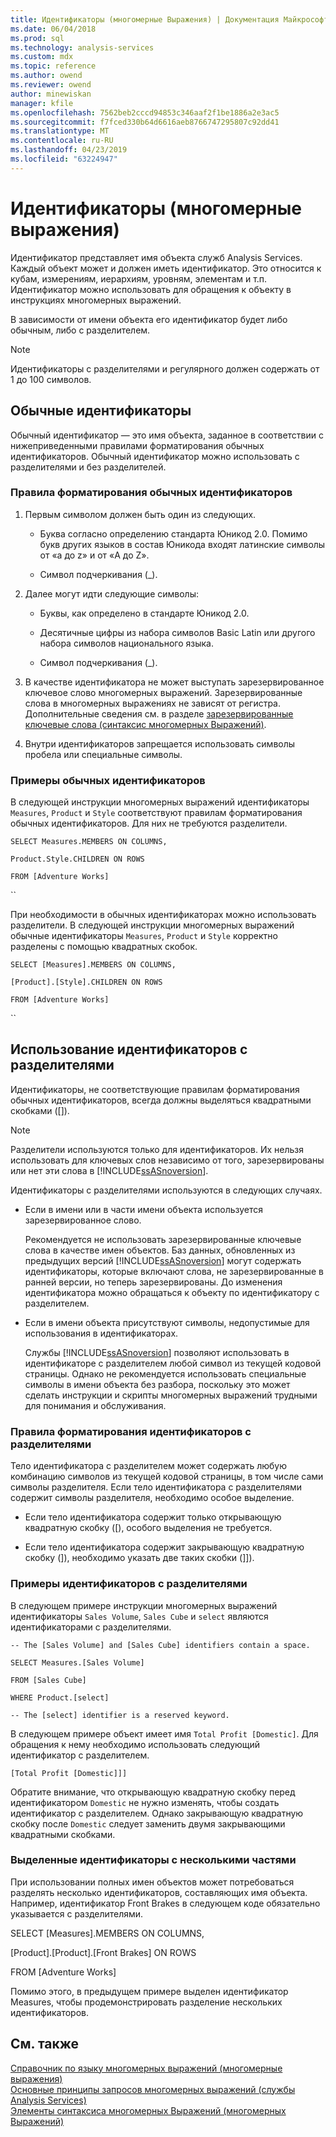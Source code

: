 ```yaml
---
title: Идентификаторы (многомерные Выражения) | Документация Майкрософт
ms.date: 06/04/2018
ms.prod: sql
ms.technology: analysis-services
ms.custom: mdx
ms.topic: reference
ms.author: owend
ms.reviewer: owend
author: minewiskan
manager: kfile
ms.openlocfilehash: 7562beb2cccd94853c346aaf2f1be1886a2e3ac5
ms.sourcegitcommit: f7fced330b64d6616aeb8766747295807c92dd41
ms.translationtype: MT
ms.contentlocale: ru-RU
ms.lasthandoff: 04/23/2019
ms.locfileid: "63224947"
---
```

# <a name="identifiers-mdx"></a>Идентификаторы (многомерные выражения)


  Идентификатор представляет имя объекта служб Analysis Services. Каждый объект может и должен иметь идентификатор. Это относится к кубам, измерениям, иерархиям, уровням, элементам и т.п. Идентификатор можно использовать для обращения к объекту в инструкциях многомерных выражений.  
  
 В зависимости от имени объекта его идентификатор будет либо обычным, либо с разделителем.  
  
> [!NOTE]  
>  Идентификаторы с разделителями и регулярного должен содержать от 1 до 100 символов.  
  
## <a name="using-regular-identifiers"></a>Обычные идентификаторы  
 Обычный идентификатор — это имя объекта, заданное в соответствии с нижеприведенными правилами форматирования обычных идентификаторов. Обычный идентификатор можно использовать с разделителями и без разделителей.  
  
### <a name="formatting-rules-for-regular-identifiers"></a>Правила форматирования обычных идентификаторов  
  
1.  Первым символом должен быть один из следующих.  
  
    -   Буква согласно определению стандарта Юникод 2.0. Помимо букв других языков в состав Юникода входят латинские символы от «a до z» и от «A до Z».  
  
    -   Символ подчеркивания (_).  
  
2.  Далее могут идти следующие символы:  
  
    -   Буквы, как определено в стандарте Юникод 2.0.  
  
    -   Десятичные цифры из набора символов Basic Latin или другого набора символов национального языка.  
  
    -   Символ подчеркивания (_).  
  
3.  В качестве идентификатора не может выступать зарезервированное ключевое слово многомерных выражений. Зарезервированные слова в многомерных выражениях не зависят от регистра. Дополнительные сведения см. в разделе [зарезервированные ключевые слова &#40;синтаксис многомерных Выражений&#41;](../mdx/reserved-keywords-mdx-syntax.md).  
  
4.  Внутри идентификаторов запрещается использовать символы пробела или специальные символы.  
  
### <a name="examples-of-regular-identifiers"></a>Примеры обычных идентификаторов  
 В следующей инструкции многомерных выражений идентификаторы `Measures`, `Product` и `Style` соответствуют правилам форматирования обычных идентификаторов. Для них не требуются разделители.  
  
 `SELECT Measures.MEMBERS ON COLUMNS,`  
  
 `Product.Style.CHILDREN ON ROWS`  
  
 `FROM [Adventure Works]`  
  
 ``  
  
 При необходимости в обычных идентификаторах можно использовать разделители. В следующей инструкции многомерных выражений обычные идентификаторы `Measures`, `Product` и `Style` корректно разделены с помощью квадратных скобок.  
  
 `SELECT [Measures].MEMBERS ON COLUMNS,`  
  
 `[Product].[Style].CHILDREN ON ROWS`  
  
 `FROM [Adventure Works]`  
  
 ``  
  
## <a name="using-delimited-identifiers"></a>Использование идентификаторов с разделителями  
 Идентификаторы, не соответствующие правилам форматирования обычных идентификаторов, всегда должны выделяться квадратными скобками ([]).  
  
> [!NOTE]  
>  Разделители используются только для идентификаторов. Их нельзя использовать для ключевых слов независимо от того, зарезервированы или нет эти слова в [!INCLUDE[ssASnoversion](../includes/ssasnoversion-md.md)].  
  
 Идентификаторы с разделителями используются в следующих случаях.  
  
-   Если в имени или в части имени объекта используется зарезервированное слово.  
  
     Рекомендуется не использовать зарезервированные ключевые слова в качестве имен объектов. Баз данных, обновленных из предыдущих версий [!INCLUDE[ssASnoversion](../includes/ssasnoversion-md.md)] могут содержать идентификаторы, которые включают слова, не зарезервированные в ранней версии, но теперь зарезервированы. До изменения идентификатора можно обращаться к объекту по идентификатору с разделителем.  
  
-   Если в имени объекта присутствуют символы, недопустимые для использования в идентификаторах.  
  
     Службы [!INCLUDE[ssASnoversion](../includes/ssasnoversion-md.md)] позволяют использовать в идентификаторе с разделителем любой символ из текущей кодовой страницы. Однако не рекомендуется использовать специальные символы в имени объекта без разбора, поскольку это может сделать инструкции и скрипты многомерных выражений трудными для понимания и обслуживания.  
  
### <a name="formatting-rules-for-delimited-identifiers"></a>Правила форматирования идентификаторов с разделителями  
 Тело идентификатора с разделителем может содержать любую комбинацию символов из текущей кодовой страницы, в том числе сами символы разделителя. Если тело идентификатора с разделителями содержит символы разделителя, необходимо особое выделение.  
  
-   Если тело идентификатора содержит только открывающую квадратную скобку ([), особого выделения не требуется.  
  
-   Если тело идентификатора содержит закрывающую квадратную скобку (]), необходимо указать две таких скобки (]]).  
  
### <a name="examples-of-delimited-identifiers"></a>Примеры идентификаторов с разделителями  
 В следующем примере инструкции многомерных выражений идентификаторы `Sales Volume`, `Sales Cube` и `select` являются идентификаторами с разделителями.  
  
 `-- The [Sales Volume] and [Sales Cube] identifiers contain a space.`  
  
 `SELECT Measures.[Sales Volume]`  
  
 `FROM [Sales Cube]`  
  
 `WHERE Product.[select]`  
  
 `-- The [select] identifier is a reserved keyword.`  
  
 В следующем примере объект имеет имя `Total Profit [Domestic]`. Для обращения к нему необходимо использовать следующий идентификатор с разделителем.  
  
 `[Total Profit [Domestic]]]`  
  
 Обратите внимание, что открывающую квадратную скобку перед идентификатором `Domestic` не нужно изменять, чтобы создать идентификатор с разделителем. Однако закрывающую квадратную скобку после `Domestic` следует заменить двумя закрывающими квадратными скобками.  
  
### <a name="delimiting-identifiers-with-multiple-parts"></a>Выделенные идентификаторы с несколькими частями  
 При использовании полных имен объектов может потребоваться разделять несколько идентификаторов, составляющих имя объекта. Например, идентификатор Front Brakes в следующем коде обязательно указывается с разделителями.  
  
 SELECT [Measures].MEMBERS ON COLUMNS,  
  
 [Product].[Product].[Front Brakes] ON ROWS  
  
 FROM [Adventure Works]  
  
 Помимо этого, в предыдущем примере выделен идентификатор Measures, чтобы продемонстрировать разделение нескольких идентификаторов.  
  
## <a name="see-also"></a>См. также  
 [Справочник по языку многомерных выражений (многомерные выражения)](../mdx/mdx-language-reference-mdx.md)   
 [Основные принципы запросов многомерных выражений (службы Analysis Services)](../analysis-services/multidimensional-models/mdx/mdx-query-fundamentals-analysis-services.md)   
 [Элементы синтаксиса многомерных Выражений &#40;многомерных Выражений&#41;](../mdx/mdx-syntax-elements-mdx.md)  
  
  
